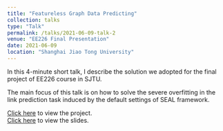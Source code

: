 ```yaml
---
title: "Featureless Graph Data Predicting"
collection: talks
type: "Talk"
permalink: /talks/2021-06-09-talk-2
venue: "EE226 Final Presentation"
date: 2021-06-09
location: "Shanghai Jiao Tong University"
---
```


In this 4-minute short talk, I describe the solution we adopted for the final project of EE226 course in SJTU.

The main focus of this talk is on how to solve the severe overfitting in the link prediction task induced by the default settings of SEAL framework.

[Click here](https://github.com/SkyRiver-2000/EE226-Final-Project) to view the project.  
[Click here](../files/EE226-project.pdf) to view the slides.
